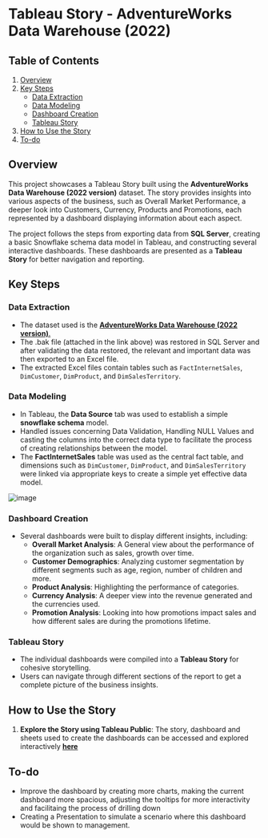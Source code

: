 # Tableau Story - AdventureWorks Data Warehouse (2022)

## Table of Contents
1. [Overview](#overview)
2. [Key Steps](#key-steps)
   - [Data Extraction](#data-extraction)
   - [Data Modeling](#data-modeling)
   - [Dashboard Creation](#dashboard-creation)
   - [Tableau Story](#tableau-story)
3. [How to Use the Story](#how-to-use-the-story)
4. [To-do](#to-do)

## Overview

This project showcases a Tableau Story built using the **AdventureWorks Data Warehouse (2022 version)** dataset. The story provides insights into various aspects of the business, such as Overall Market Performance, a deeper look into Customers, Currency, Products and Promotions, each represented by a dashboard displaying information about each aspect.

The project follows the steps from exporting data from **SQL Server**, creating a basic Snowflake schema data model in Tableau, and constructing several interactive dashboards. These dashboards are presented as a **Tableau Story** for better navigation and reporting.

## Key Steps

### Data Extraction
- The dataset used is the <a href = "https://learn.microsoft.com/en-us/sql/samples/adventureworks-install-configure?view=sql-server-ver15&tabs=ssms">**AdventureWorks Data Warehouse (2022 version)**.</a>
- The .bak file (attached in the link above) was restored in SQL Server and after validating the data restored, the relevant and important data was then exported to an Excel file.
- The extracted Excel files contain tables such as `FactInternetSales`, `DimCustomer`, `DimProduct`, and `DimSalesTerritory`.

### Data Modeling
- In Tableau, the **Data Source** tab was used to establish a simple **snowflake schema** model.
- Handled issues concerning Data Validation, Handling NULL Values and casting the columns into the correct data type to facilitate the process of creating relationships between the model.
- The **FactInternetSales** table was used as the central fact table, and dimensions such as `DimCustomer`, `DimProduct`, and `DimSalesTerritory` were linked via appropriate keys to create a simple yet effective data model.

![image](https://github.com/user-attachments/assets/186ba883-37a8-48f1-a0a4-a9e4e1665717)


### Dashboard Creation
- Several dashboards were built to display different insights, including:
  - **Overall Market Analysis**: A General view about the performance of the organization such as sales, growth over time.
  - **Customer Demographics**: Analyzing customer segmentation by different segments such as age, region, number of children and more.
  - **Product Analysis**: Highlighting the performance of categories.
  - **Currency Analysis**: A deeper view into the revenue generated and the currencies used.
  - **Promotion Analysis**: Looking into how promotions impact sales and how different sales are during the promotions lifetime.

### Tableau Story
- The individual dashboards were compiled into a **Tableau Story** for cohesive storytelling.
- Users can navigate through different sections of the report to get a complete picture of the business insights.

## How to Use the Story

1. **Explore the Story using Tableau Public**: The story, dashboard and sheets used to create the dashboards can be accessed and explored interactively <a href ="https://public.tableau.com/app/profile/ahmed.metwaly6299/viz/TaskDay2/Story1_1">**here**</a>
   
## To-do
- Improve the dashboard by creating more charts, making the current dashboard more spacious, adjusting the tooltips for more interactivity and facilitaing the process of drilling down
- Creating a Presentation to simulate a scenario where this dashboard would be shown to management.

